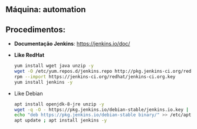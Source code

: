 Máquina: automation
-------------------

Procedimentos:
--------------

* **Documentação Jenkins**: https://jenkins.io/doc/

* **Like RedHat**
	```bash
	yum install wget java unzip -y
	wget -O /etc/yum.repos.d/jenkins.repo http://pkg.jenkins-ci.org/redhat-stable/jenkins.repo
	rpm --import https://jenkins-ci.org/redhat/jenkins-ci.org.key
	yum install jenkins -y
	```

* Like Debian
	```bash
	apt install openjdk-8-jre unzip -y
	wget -q -O - https://pkg.jenkins.io/debian-stable/jenkins.io.key | apt-key add -
	echo "deb https://pkg.jenkins.io/debian-stable binary/" >> /etc/apt/sources.list
	apt update ; apt install jenkins -y
	```
